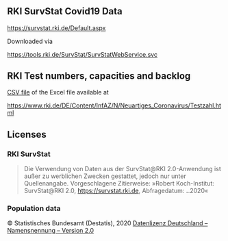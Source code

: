 #

## RKI SurvStat Covid19 Data

https://survstat.rki.de/Default.aspx

Downloaded via

https://tools.rki.de/SurvStat/SurvStatWebService.svc

## RKI Test numbers, capacities and backlog

[CSV file](data/test-numbers.csv) of the Excel file available at

https://www.rki.de/DE/Content/InfAZ/N/Neuartiges_Coronavirus/Testzahl.html

## Licenses

### RKI SurvStat

>Die Verwendung von Daten aus der SurvStat@RKI 2.0-Anwendung ist außer zu werblichen Zwecken gestattet,
jedoch nur unter Quellenangabe.
> Vorgeschlagene Zitierweise:
> »Robert Koch-Institut: SurvStat@RKI 2.0, https://survstat.rki.de, Abfragedatum: **.**.2020«

### Population data

© Statistisches Bundesamt (Destatis), 2020
[Datenlizenz Deutschland – Namensnennung – Version 2.0](https://www.destatis.de/DE/Service/Impressum/copyright-genesis-online.html)

